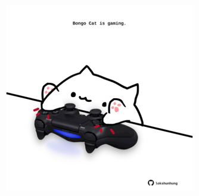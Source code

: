 <!-- built at 20/09/2022, 22:00:50 UTC -->
<p align="center">
  <img width="500" height="500" src="./ReadmeImage.svg">
</p>
